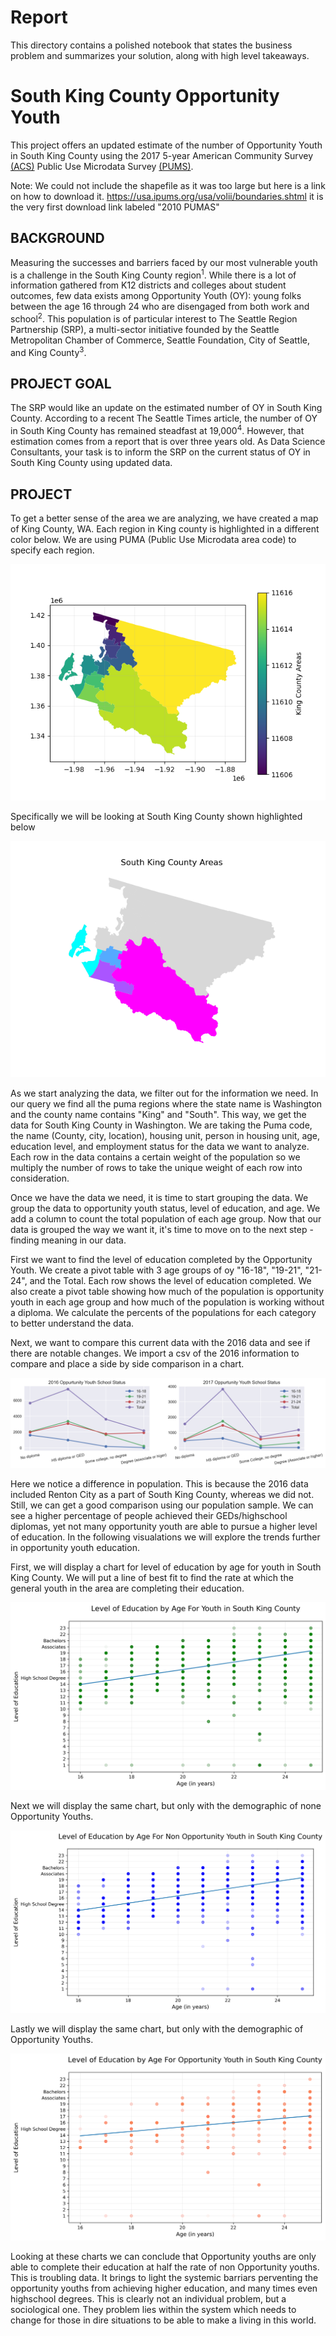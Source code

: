 # Report

This directory contains a polished notebook that states the business problem and summarizes your solution, along with high level takeaways.

# South King County Opportunity Youth

This project offers an updated estimate of the number of Opportunity Youth in South King County using the 2017 5-year American Community Survey [(ACS)](https://www.census.gov/programs-surveys/acs/about.html) Public Use Microdata Survey [(PUMS)](https://www.census.gov/programs-surveys/acs/technical-documentation/pums.html).

Note: We could not include the shapefile as it was too large but here is a link on how to download it. https://usa.ipums.org/usa/volii/boundaries.shtml it is the very first download link labeled "2010 PUMAS"


## BACKGROUND

Measuring the successes and barriers faced by our most vulnerable youth is a challenge in the South King County region<sup>1</sup>. While there is a lot of information gathered from K12 districts and colleges about student outcomes, few data exists among Opportunity Youth (OY): young folks between the age 16 through 24 who are disengaged from both work and school<sup>2</sup>. This population is of particular interest to The Seattle Region Partnership (SRP), a multi-sector initiative founded by the Seattle Metropolitan Chamber of Commerce, Seattle Foundation, City of Seattle, and King County<sup>3</sup>.

## PROJECT GOAL

The SRP would like an update on the estimated number of OY in South King County. According to a recent The Seattle Times article, the number of OY in South King County has remained steadfast at 19,000<sup>4</sup>. However, that estimation comes from a report that is over three years old. As Data Science Consultants, your task is to inform the SRP on the current status of OY in South King County using updated data.

## PROJECT

To get a better sense of the area we are analyzing, we have created a map of King County, WA. Each region in King county is highlighted in a different color below. We are using PUMA (Public Use Microdata area code) to specify each region.

<img src="reports/figures/project_one_map_of_king_county.png">

Specifically we will be looking at South King County shown highlighted below

<img src="reports/figures/project_one_map_of_south_king_county.png">

As we start analyzing the data, we filter out for the information we need. In our query we find all the puma regions where the state name is Washington and the county name contains "King" and "South". This way, we get the data for South King County in Washington. We are taking the Puma code, the name (County, city, location), housing unit, person in housing unit, age, education level, and employment status for the data we want to analyze. Each row in the data contains a certain weight of the population so we multiply the number of rows to take the unique weight of each row into consideration.

Once we have the data we need, it is time to start grouping the data. We group the data to opportunity youth status, level of education, and age. We add a column to count the total population of each age group. Now that our data is grouped the way we want it, it's time to move on to the next step - finding meaning in our data.

First we want to find the level of education completed by the Opportunity Youth. We create a pivot table with 3 age groups of oy "16-18", "19-21", "21-24", and the Total. Each row shows the level of education completed. We also create a pivot table showing how much of the population is opportunity youth in each age group and how much of the population is working without a diploma. We calculate the percents of the populations for each category to better understand the data.

Next, we want to compare this current data with the 2016 data and see if there are notable changes. We import a csv of the 2016 information to compare and place a side by side comparison in a chart.

<img src="reports/figures/project_2016vs2017_oy_education_level.png">

Here we notice a difference in population. This is because the 2016 data included Renton City as a part of South King County, whereas we did not. Still, we can get a good comparison using our population sample. We can see a higher percentage of people achieved their GEDs/highschool diplomas, yet not many opportunity youth are able to pursue a higher level of education. In the following visualations we will explore the trends further in opportunity youth education.

First, we will display a chart for level of education by age for youth in South King County. We will put a line of best fit to find the rate at which the general youth in the area are completing their education.

<img src="reports/figures/project_one_scatter_all.png">

Next we will display the same chart, but only with the demographic of none Opportunity Youths.

<img src="reports/figures/project_one_scatter_noy.png">

Lastly we will display the same chart, but only with the demographic of Opportunity Youths.

<img src="reports/figures/project_one_scatter_oy.png">

Looking at these charts we can conclude that Opportunity youths are only able to complete their education at half the rate of non Opportunity youths. This is troubling data. It brings to light the systemic barriars perventing the opportunity youths from achieving higher education, and many times even highschool degrees. This is clearly not an individual problem, but a sociological one. They problem lies within the system which needs to change for those in dire situations to be able to make a living in this world.

